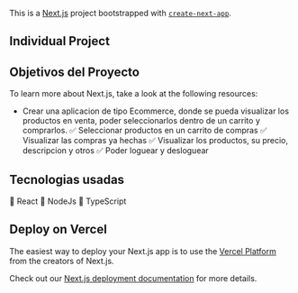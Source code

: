This is a [Next.js](https://nextjs.org/) project bootstrapped with [`create-next-app`](https://github.com/vercel/next.js/tree/canary/packages/create-next-app).

## Individual Project

## Objetivos del Proyecto

To learn more about Next.js, take a look at the following resources:


- Crear una aplicacion de tipo Ecommerce, donde se pueda visualizar los productos en venta, poder seleccionarlos dentro de un carrito y comprarlos.
  ✅ Seleccionar productos en un carrito de compras
  ✅ Visualizar las compras ya hechas
  ✅ Visualizar los productos, su precio, descripcion y otros
  ✅ Poder loguear y desloguear

## Tecnologias usadas

🤖 React
🤖 NodeJs
🤖 TypeScript
  

## Deploy on Vercel

The easiest way to deploy your Next.js app is to use the [Vercel Platform](https://vercel.com/new?utm_medium=default-template&filter=next.js&utm_source=create-next-app&utm_campaign=create-next-app-readme) from the creators of Next.js.

Check out our [Next.js deployment documentation](https://nextjs.org/docs/deployment) for more details.

